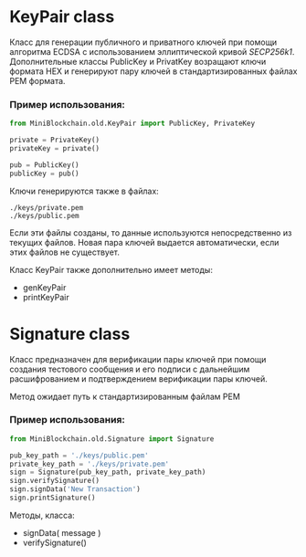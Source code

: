 
# KeyPair class
Класс для генерации публичного и приватного ключей при помощи алгоритма ECDSA 
с использованием эллиптической кривой _SECP256k1_.
Дополнительные классы PublicKey и PrivatKey возращают ключи формата HEX и генерируют пару ключей в стандартизированных файлах
PEM формата.

### Пример использования:

````python
from MiniBlockchain.old.KeyPair import PublicKey, PrivateKey

private = PrivateKey()
privateKey = private()

pub = PublicKey()
publicKey = pub()
````
Ключи генерируются также в файлах:
```
./keys/private.pem
./keys/public.pem
```

Если эти файлы созданы, то данные используются непосредственно из текущих файлов. Новая пара ключей выдается
автоматически, если этих файлов не существует.

Класс KeyPair также дополнительно имеет методы:
- genKeyPair
- printKeyPair

# Signature class
Класс предназначен для верификации пары ключей при помощи создания тестового сообщения и его подписи
с дальнейшим расшифрованием и подтверждением верификации пары ключей.

Метод ожидает путь к стандартизированным файлам PEM

### Пример использования:

````python
from MiniBlockchain.old.Signature import Signature

pub_key_path = './keys/public.pem'
private_key_path = './keys/private.pem'
sign = Signature(pub_key_path, private_key_path)
sign.verifySignature()
sign.signData('New Transaction')
sign.printSignature()
````
Методы, класса:
- signData( message )
- verifySignature()